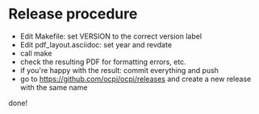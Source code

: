 # Release procedure

* Edit Makefile: set VERSION to the correct version label
* Edit pdf_layout.asciidoc: set year and revdate
* call make  
* check the resulting PDF for formatting errors, etc.
* if you're happy with the result: commit everything and push
* go to https://github.com/ocpi/ocpi/releases and create a new release with the same name

done! 
